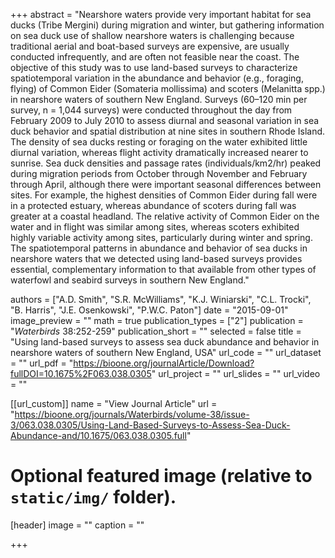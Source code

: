 +++
abstract = "Nearshore waters provide very important habitat for sea ducks (Tribe Mergini) during migration and winter, but gathering information on sea duck use of shallow nearshore waters is challenging because traditional aerial and boat-based surveys are expensive, are usually conducted infrequently, and are often not feasible near the coast. The objective of this study was to use land-based surveys to characterize spatiotemporal variation in the abundance and behavior (e.g., foraging, flying) of Common Eider (Somateria mollissima) and scoters (Melanitta spp.) in nearshore waters of southern New England. Surveys (60–120 min per survey, n = 1,044 surveys) were conducted throughout the day from February 2009 to July 2010 to assess diurnal and seasonal variation in sea duck behavior and spatial distribution at nine sites in southern Rhode Island. The density of sea ducks resting or foraging on the water exhibited little diurnal variation, whereas flight activity dramatically increased nearer to sunrise. Sea duck densities and passage rates (individuals/km2/hr) peaked during migration periods from October through November and February through April, although there were important seasonal differences between sites. For example, the highest densities of Common Eider during fall were in a protected estuary, whereas abundance of scoters during fall was greater at a coastal headland. The relative activity of Common Eider on the water and in flight was similar among sites, whereas scoters exhibited highly variable activity among sites, particularly during winter and spring. The spatiotemporal patterns in abundance and behavior of sea ducks in nearshore waters that we detected using land-based surveys provides essential, complementary information to that available from other types of waterfowl and seabird surveys in southern New England."

authors = ["A.D. Smith", "S.R. McWilliams", "K.J. Winiarski", "C.L. Trocki", "B. Harris", "J.E. Osenkowski", "P.W.C. Paton"]
date = "2015-09-01"
image_preview = ""
math = true
publication_types = ["2"]
publication = "*Waterbirds* 38:252-259"
publication_short = ""
selected = false
title = "Using land-based surveys to assess sea duck abundance and behavior in nearshore waters of southern New England, USA"
url_code = ""
url_dataset = ""
url_pdf = "https://bioone.org/journalArticle/Download?fullDOI=10.1675%2F063.038.0305"
url_project = ""
url_slides = ""
url_video = ""

[[url_custom]]
name = "View Journal Article"
url = "https://bioone.org/journals/Waterbirds/volume-38/issue-3/063.038.0305/Using-Land-Based-Surveys-to-Assess-Sea-Duck-Abundance-and/10.1675/063.038.0305.full"

# Optional featured image (relative to `static/img/` folder).
[header]
image = ""
caption = ""

+++